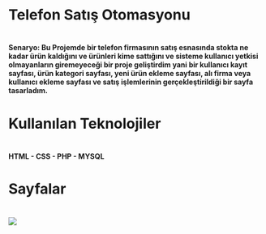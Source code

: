 <h1> Telefon Satış Otomasyonu <h1>
<h4>Senaryo: Bu Projemde bir telefon firmasının satış esnasında stokta ne kadar ürün kaldığını ve ürünleri kime sattığını ve sisteme kullanıcı yetkisi olmayanların giremeyeceği bir proje geliştirdim yani bir kullanıcı kayıt sayfası, ürün kategori sayfası, yeni ürün ekleme sayfası, alı firma veya kullanıcı ekleme sayfası ve satış işlemlerinin gerçekleştirildiği bir sayfa tasarladım.<h4>
<h1>  Kullanılan Teknolojiler<h1>
<h4> HTML - CSS - PHP - MYSQL <h4>
<h1>Sayfalar<h1>
<img src="https://user-images.githubusercontent.com/116731704/213912960-391b97dc-fafb-4f9f-b78f-569d2cddcc56.gif" class="img-fluid">
